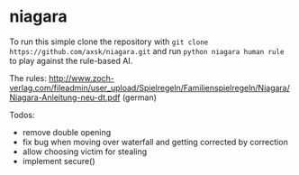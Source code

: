 niagara
=======

To run this simple clone the repository with ```git clone https://github.com/axsk/niagara.git``` and run
```python niagara human rule``` to play against the rule-based AI.

The rules: http://www.zoch-verlag.com/fileadmin/user_upload/Spielregeln/Familienspielregeln/Niagara/Niagara-Anleitung-neu-dt.pdf (german)

Todos:
- remove double opening 
- fix bug when moving over waterfall and getting corrected by correction
- allow choosing victim for stealing
- implement secure() 
